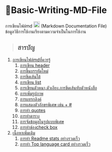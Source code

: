 # 👻Basic-Writing-MD-File
การเขียนไฟล์md <img height=20px src="https://camo.githubusercontent.com/7f65f69ad22ee0caca8ef19a8ba38d94f768b27bcd6b26e3440a429e1d54cfbf/68747470733a2f2f63646e2e737667706f726e2e636f6d2f6c6f676f732f6d61726b646f776e2e737667" />
(Markdown Documentation File)<br>
ข้อมูลวิธีการใช้งานเรียงตามความจำเป็นในการใช้งาน
> ## สารบัญ
   1. [การเขียนไฟล์mdที่ควรรู้](ที่ควรรู้)
      1. [การเขียน header](ที่ควรรู้/1-การเขียน_header.md)
      2. [การขึ้นบรรทัดใหม่](ที่ควรรู้/2-การขึ้นบรรทัดใหม่.md)
      3. [การขีดเส้นใต้](ที่ควรรู้/3-การขีดเส้นใต้.md)
      4. [การเขียน list](https://github.com/BoszGTec/Basic-Writing-MD-File-Pb/blob/main/ที่ควรรู้/4-การเขียน_list.md)
      5. [การเขียนตัวหนา,ตัวเอียง,การขีดเส้นทับตัวหนังสือ](https://github.com/BoszGTec/Basic-Writing-MD-File-Pb/blob/main/ที่ควรรู้/5-การเขียนตัวหนา_ตัวเอียง_การขีดเส้นทับตัวหนังสือ.md)
      6. [การเพิ่มรูปภาพ](https://github.com/BoszGTec/Basic-Writing-MD-File-Pb/blob/main/ที่ควรรู้/6-การเพิ่มรูปภาพ.md)
      7. [การแทรกลิงค์](https://github.com/BoszGTec/Basic-Writing-MD-File-Pb/blob/main/ที่ควรรู้/7-การแทรกลิงค์.md)
      8. [การแสดงตัวอักขรพิเศษ เช่น + #](https://github.com/BoszGTec/Basic-Writing-MD-File-Pb/blob/main/ที่ควรรู้/8-การแสดงตัวอักขรพิเศษ_เช่น_%2B_%23.md)
      9. [การทำ quotes](https://github.com/BoszGTec/Basic-Writing-MD-File-Pb/blob/main/ที่ควรรู้/9-การทำ_quotes.md)
      10. [การทำตาราง](https://github.com/BoszGTec/Basic-Writing-MD-File-Pb/blob/main/ที่ควรรู้/910-การทำตาราง.md)
      11. [การจัดข้อมูลในรูปแบบพิเศษ](https://github.com/BoszGTec/Basic-Writing-MD-File-Pb/blob/main/ที่ควรรู้/911-การจัดข้อมูลในรูปแบบพิเศษ.md)
      12. [การทำช่องcheck box](https://github.com/BoszGTec/Basic-Writing-MD-File-Pb/blob/main/ที่ควรรู้/912-การทำช่องcheck_box.md)
   2. [เนื้อหาเพิ่มเติม](/เพิ่มเติม)
      1. [การทำ Readme stats อย่างรวดเร็ว](เพิ่มเติม/1-การทำReadme_stats.md)
      2. [การทำ Top language card อย่างรวดเร็ว](เพิ่มเติม/2-การทำTop_language_card.md)





